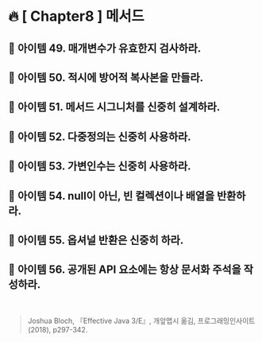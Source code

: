 # 🔥 [ Chapter8 ] 메서드

## 🎯  아이템 49. 매개변수가 유효한지 검사하라.
## 🎯  아이템 50. 적시에 방어적 복사본을 만들라.
## 🎯  아이템 51. 메서드 시그니처를 신중히 설계하라.
## 🎯  아이템 52. 다중정의는 신중히 사용하라.
## 🎯  아이템 53. 가변인수는 신중히 사용하라.
## 🎯  아이템 54. null이 아닌, 빈 컬렉션이나 배열을 반환하라.
## 🎯  아이템 55. 옵셔널 반환은 신중히 하라.
## 🎯  아이템 56. 공개된 API 요소에는 항상 문서화 주석을 작성하라.

<br>

> Joshua Bloch, 『Effective Java 3/E』, 개앞맵시 옮김, 프로그래밍인사이트(2018), p297-342.